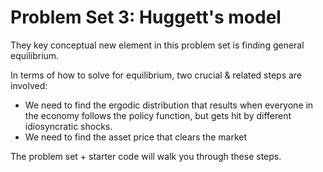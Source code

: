 # Problem Set 3: Huggett's model
They key conceptual new element in this problem set is finding general equilibrium. 

In terms of how to solve for equilibrium, two crucial & related steps are involved:
- We need to find the ergodic distribution that results when everyone in the economy follows the policy function, but gets hit by different idiosyncratic shocks.
- We need to find the asset price that clears the market

The problem set + starter code will walk you through these steps.
